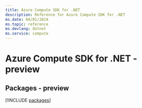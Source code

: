 ```yaml
---
title: Azure Compute SDK for .NET
description: Reference for Azure Compute SDK for .NET
ms.date: 04/01/2024
ms.topic: reference
ms.devlang: dotnet
ms.service: compute
---
```

# Azure Compute SDK for .NET - preview
## Packages - preview
[!INCLUDE [packages](compute-index.md)]